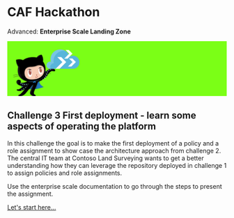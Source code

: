 # CAF Hackathon

Advanced: **Enterprise Scale Landing Zone**

![CAF Hackathon Header](/media/caf-hackathon-header.png)

## Challenge 3 First deployment - learn some aspects of operating the platform

In this challenge the goal is to make the first deployment of a policy and a role assignment to show case the architecture approach from challenge 2. The central IT team at Contoso Land Surveying wants to get a better understanding how they can leverage the repository deployed in challenge 1 to assign policies and role assignments.

Use the enterprise scale documentation to go through the steps to present the assignment.

[Let's start here...](https://github.com/Azure/Enterprise-Scale/wiki/Deploying-Enterprise-Scale#post-deployment-activities)
